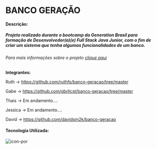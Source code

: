 <h1>BANCO GERAÇÃO</h1>

#### Descrição: 

##### Projeto realizado durante o bootcamp da Generation Brasil para formação de Desenvolvedor(a)(e) Full Stack Java Junior, com o fim de criar um sistema que tenha algumas funcionalidades de um banco.

###### Para mais informações sobre o projeto <a href="https://docs.google.com/spreadsheets/d/1grOZqpNhus_eG4QJx7oEWiq92rQabz46UoNjM-P_e8Q/edit?usp=sharing">clique aqui</a>



<b>Integrantes:</b> 

Ruth -> https://github.com/ruthfs/banco-geracao/tree/master

Gabe -> https://github.com/gbrllcst/banco-geracao/tree/master

Thais -> Em andamento....

Jessica -> Em andamento....

David -> https://github.com/davidsm2k/banco-geracao



#### Tecnologia Utilizada:

<img src="./icon-por-v1.jpg" alt="icon-por"  align = "left" />
